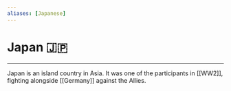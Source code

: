 ```yaml
---
aliases: [Japanese]
---
```

# Japan 🇯🇵
---
Japan is an island country in Asia. It was one of the participants in [[WW2]], fighting alongside [[Germany]] against the Allies. 